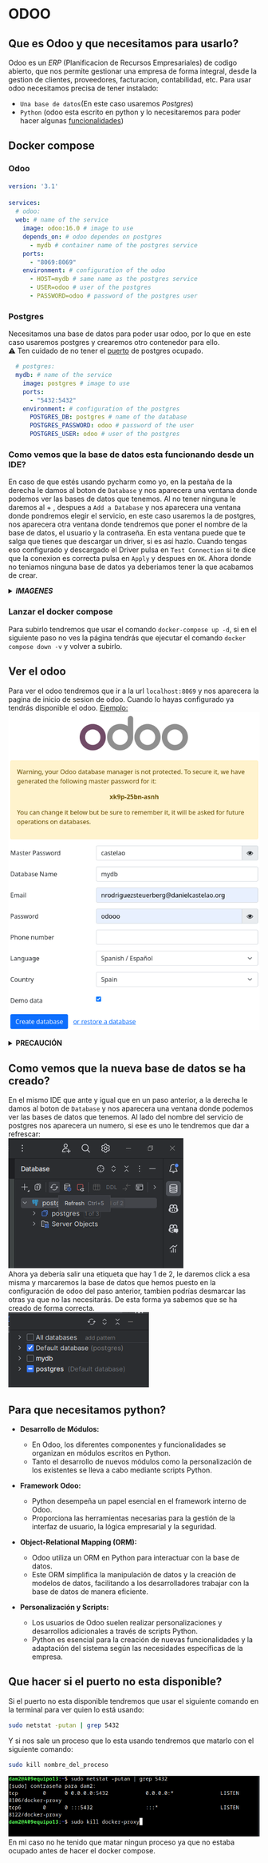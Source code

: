 # ODOO
## Que es Odoo y que necesitamos para usarlo?
Odoo es un *ERP* (Planificacion de Recursos Empresariales) de codigo abierto, que nos permite gestionar una empresa de forma integral, desde la gestion de clientes, proveedores, facturacion, contabilidad, etc.
Para usar odoo necesitamos precisa de tener instalado:
- `Una base de datos`(En este caso usaremos *Postgres*)
- `Python` (odoo esta escrito en python y lo necesitaremos para poder hacer algunas [funcionalidades](#python))

## Docker compose
### Odoo
```yml
version: '3.1'

services:
  # odoo:
  web: # name of the service
    image: odoo:16.0 # image to use
    depends_on: # odoo dependes on postgres
      - mydb # container name of the postgres service
    ports:
      - "8069:8069"
    environment: # configuration of the odoo
      - HOST=mydb # same name as the postgres service
      - USER=odoo # user of the postgres
      - PASSWORD=odoo # password of the postgres user
```
### Postgres
Necesitamos una base de datos para poder usar odoo, por lo que en este caso usaremos postgres y crearemos otro contenedor para ello.<br>
:warning: Ten cuidado de no tener el [puerto](#puerto) de postgres ocupado.
```yml
  # postgres:
  mydb: # name of the service
    image: postgres # image to use
    ports:
      - "5432:5432"
    environment: # configuration of the postgres
      POSTGRES_DB: postgres # name of the database
      POSTGRES_PASSWORD: odoo # password of the user
      POSTGRES_USER: odoo # user of the postgres
```

### Como vemos que la base de datos esta funcionando desde un IDE?
En caso de que estés usando pycharm como yo, en la pestaña de la derecha le damos al boton de `Database` y nos aparecera una ventana donde podemos ver las bases de datos que tenemos.
Al no tener ninguna le daremos al + , despues a `Add a Database` y nos aparecera una ventana donde pondremos elegir el servicio, en este caso usaremos la de postgres, nos aparecera otra ventana donde tendremos que poner el nombre de la base de datos, el usuario y la contraseña.
En esta ventana puede que te salga que tienes que descargar un driver, si es así hazlo. Cuando tengas eso configurado y descargado el Driver pulsa en `Test Connection` si te dice que la conexion es correcta pulsa en `Apply` y despues en `OK`. Ahora donde no teniamos ninguna base de datos ya deberiamos tener la que acabamos de crear.
<details><summary><b><i>IMAGENES</i></b></summary>
<p>
<img src="imagenes/database.png"/>
<img src="imagenes/database2.png"/>
<img src="imagenes/database3.png"/>
</p>
</details>

### Lanzar el docker compose
Para subirlo tendremos que usar el comando `docker-compose up -d`, si en el siguiente paso no ves la página tendrás que ejecutar el comando `docker compose down -v` y volver a subirlo.

## Ver el odoo
Para ver el odoo tendremos que ir a la url `localhost:8069` y nos aparecera la pagina de inicio de sesion de odoo. Cuando lo hayas configurado ya tendrás disponible el odoo. <u>Ejemplo:</u>
![](imagenes/odoo.png)
<details><summary><b>PRECAUCIÓN</b></summary>
<p>
En el apartado Database Name tendras que poner otro nombre que no sea el de la base de datos de postgres del docker compose, ya que si no te dara un error.
</p>
</details>

## Como vemos que la nueva base de datos se ha creado?
En el mismo IDE que ante y igual que en un paso anterior, a la derecha le damos al boton de `Database` y nos aparecera una ventana donde podemos ver las bases de datos que tenemos. Al lado del nombre del servicio de postgres nos aparecera un numero, si ese es uno le tendremos que dar a refrescar:<br>
![](imagenes/database4.png)
<br> Ahora ya debería salir una etiqueta que hay 1 de 2, le daremos click a esa misma y marcaremos la base de datos que hemos puesto en la configuración de odoo del paso anterior, tambien podrías desmarcar las otras ya que no las necesitarás. De esta forma ya sabemos que se ha creado de forma correcta.
<br>
![](imagenes/database5.png)



## Para que necesitamos python? 
<a id="python"> </a>

* **Desarrollo de Módulos:**
  - En Odoo, los diferentes componentes y funcionalidades se organizan en módulos escritos en Python.
  - Tanto el desarrollo de nuevos módulos como la personalización de los existentes se lleva a cabo mediante scripts Python.

* **Framework Odoo:**
  - Python desempeña un papel esencial en el framework interno de Odoo.
  - Proporciona las herramientas necesarias para la gestión de la interfaz de usuario, la lógica empresarial y la seguridad.

* **Object-Relational Mapping (ORM):**
  - Odoo utiliza un ORM en Python para interactuar con la base de datos.
  - Este ORM simplifica la manipulación de datos y la creación de modelos de datos, facilitando a los desarrolladores trabajar con la base de datos de manera eficiente.

* **Personalización y Scripts:**
  - Los usuarios de Odoo suelen realizar personalizaciones y desarrollos adicionales a través de scripts Python.
  - Python es esencial para la creación de nuevas funcionalidades y la adaptación del sistema según las necesidades específicas de la empresa.


## Que hacer si el puerto no esta disponible?
<a id="puerto"> </a>
Si el puerto no esta disponible tendremos que usar el siguiente comando en la terminal para ver quien lo está usando:

```bash
sudo netstat -putan | grep 5432
```
Y si nos sale un proceso que lo esta usando tendremos que matarlo con el siguiente comando:
```bash
sudo kill nombre_del_proceso
```
![](imagenes/puerto_usado.png)
En mi caso no he tenido que matar ningun proceso ya que no estaba ocupado antes de hacer el docker compose.